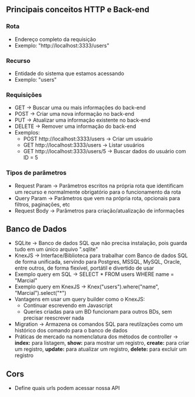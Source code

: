 ## Principais conceitos HTTP e Back-end

### Rota
- Endereço completo da requisição
- Exemplo: "http://localhost:3333/users"

### Recurso
- Entidade do sistema que estamos acessando
- Exemplo: "users"

### Requisições
- GET -> Buscar uma ou mais informações do back-end
- POST -> Criar uma nova informação no back-end
- PUT -> Atualizar uma informação existente no back-end
- DELETE -> Remover uma informação do back-end
- Exemplos:
   - POST http://localhost:3333/users -> Criar um usuário
   - GET http://localhost:3333/users -> Listar usuários
   - GET http://localhost:3333/users/5 -> Buscar dados do usuário com ID = 5

### Tipos de parâmetros
- Request Param -> Parâmetros escritos na própria rota que identificam um recurso e normalmente obrigatório para o funcionamento da rota
- Query Param -> Parâmetros que vem na própria rota, opcionais para filtros, paginações, etc
- Request Body -> Parâmetros para criação/atualização de informações

## Banco de Dados
- SQLite -> Banco de dados SQL que não precisa instalação, pois guarda tudo em um único arquivo ".sqlite"
- KnexJS -> Interface/Biblioteca para trabalhar com Banco de dados SQL de forma unificada, servindo para Postgres, MSSQL, MySQL, Oracle, entre outros, de forma flexível, portátil e divertido de usar
- Exemplo query em SQL -> SELECT * FROM users WHERE name = "Marcial"
- Exemplo query em KnexJS -> Knex("users").where("name", "Marcial").select("*")
- Vantagens em usar um query builder como o KnexJS:
   - Continuar escrevendo em Javascript
   - Queries criadas para um BD funcionam para outros BDs, sem precisar reescrever nada
- Migration -> Armazena os comandos SQL para reutilzações como um histórico dos comando para o banco de dados
- Práticas de mercado na nomenclatura dos métodos de controller -> **index:** para listagem, **show:** para mostrar um registro, **create:** para criar um registro, **update:** para atualizar um registro, **delete:** para excluir um registro

## Cors
- Define quais urls podem acessar nossa API